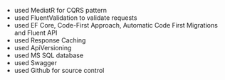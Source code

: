 * used MediatR for CQRS pattern
* used FluentValidation to validate requests
* used EF Core, Code-First Approach, Automatic Code First Migrations and Fluent API
* used Response Caching
* used ApiVersioning
* used MS SQL database
* used Swagger
* used Github for source control
